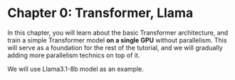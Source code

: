 # Chapter 0: Transformer, Llama

In this chapter, you will learn about the basic Transformer architecture, and train a simple Transformer model **on a single GPU** without parallelism. This will serve as a foundation for the rest of the tutorial, and we will gradually adding more parallelism technics on top of it.

We will use Llama3.1-8b model as an example.
